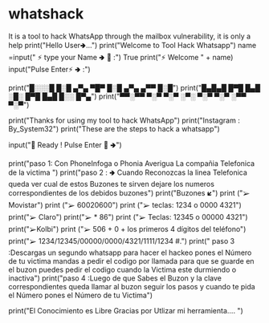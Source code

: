 # whatshack
It is a tool to hack WhatsApp through the mailbox vulnerability, it is only a help
print("Hello User🢂...")
print("Welcome to Tool Hack Whatsapp")
name =input(" ⚡ type your Name 🢂 🔰 :")
True
print("⚡ Welcome  " + name)
input("Pulse Enter⚡ 🢂 :")

print("█░░░█ █░█ ▄▀▄ ▀█▀ █░█ ▄▀▄ ▄▀▀ █░█")
print("█▄█▄█ █▀█ █▄█ ░█░ █▀█ █▄█ █░░ █▀▄")
print("▀▀░▀▀ ▀░▀ ▀░▀ ░▀░ ▀░▀ ▀░▀ ░▀▀ ▀░▀")

print("Thanks for using my tool to hack WhatsApp")
print("Instagram : By_System32")
print("These are the steps to hack a whatsapp")

input("🔰 Ready ! Pulse Enter 🔰 🢂")


print("paso 1: Con PhoneInfoga o Phonia Averigua La compañia Telefonica de la victima ")
print("paso 2 : 🢂  Cuando Reconozcas la linea Telefonica queda ver cual de estos Buzones te sirven dejare los numeros correspondientes de los debidos buzones")
print("Buzones 🡿")
print ("➢ Movistar")
print ("➢ 60020600")
print ("➢ teclas: 1234 o 0000 4321") 
print("➢ Claro")
print("➢ * 86")
print ("➢ Teclas: 12345 o 00000 4321")
print("➢Kolbi")
print ("➢ 506 + 0 + los primeros 4 dígitos del teléfono")
print("➢ 1234/12345/00000/0000/4321/1111/1234 #.")
print(" paso 3 :Descargas un segundo whatsapp para hacer el hackeo pones el Número de tu victima mandas a pedir el codigo por llamada para que se guarde en el buzon puedes pedir el codigo cuando la Victima este durmiendo o inactiva")
print("paso 4 :Luego de que Sabes el Buzon y la clave correspondientes queda llamar al buzon seguir los pasos y cuando te pida el Número pones el Número de tu Victima")

print("El Conocimiento es Libre Gracias por Utlizar mi herramienta.... ")
